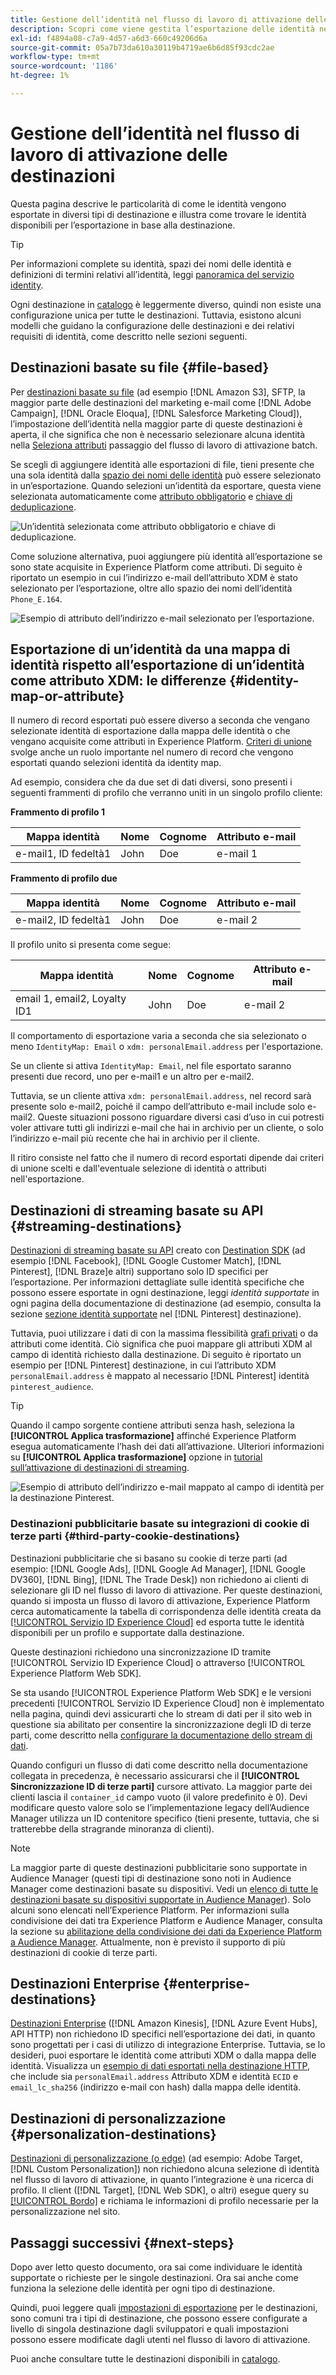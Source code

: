 ```yaml
---
title: Gestione dell’identità nel flusso di lavoro di attivazione delle destinazioni
description: Scopri come viene gestita l’esportazione delle identità nel flusso di lavoro di attivazione, a seconda del tipo di destinazione
exl-id: f4894a08-c7a9-4d57-a6d3-660c49206d6a
source-git-commit: 05a7b73da610a30119b4719ae6b6d85f93cdc2ae
workflow-type: tm+mt
source-wordcount: '1186'
ht-degree: 1%

---
```


# Gestione dell’identità nel flusso di lavoro di attivazione delle destinazioni

Questa pagina descrive le particolarità di come le identità vengono esportate in diversi tipi di destinazione e illustra come trovare le identità disponibili per l’esportazione in base alla destinazione.

>[!TIP]
>
> Per informazioni complete su identità, spazi dei nomi delle identità e definizioni di termini relativi all’identità, leggi [panoramica del servizio identity](/help/identity-service/home.md).

Ogni destinazione in [catalogo](/help/destinations/catalog/overview.md) è leggermente diverso, quindi non esiste una configurazione unica per tutte le destinazioni. Tuttavia, esistono alcuni modelli che guidano la configurazione delle destinazioni e dei relativi requisiti di identità, come descritto nelle sezioni seguenti.

## Destinazioni basate su file {#file-based}

Per [destinazioni basate su file](/help/destinations/destination-types.md#file-based) (ad esempio [!DNL Amazon S3], SFTP, la maggior parte delle destinazioni del marketing e-mail come [!DNL Adobe Campaign], [!DNL Oracle Eloqua], [!DNL Salesforce Marketing Cloud]), l’impostazione dell’identità nella maggior parte di queste destinazioni è aperta, il che significa che non è necessario selezionare alcuna identità nella [Seleziona attributi](/help/destinations/ui/activate-batch-profile-destinations.md#select-attributes) passaggio del flusso di lavoro di attivazione batch.

Se scegli di aggiungere identità alle esportazioni di file, tieni presente che una sola identità dalla [spazio dei nomi delle identità](/help/identity-service/ui/identity-graph-viewer.md#access-identity-graph-viewer) può essere selezionato in un’esportazione. Quando selezioni un’identità da esportare, questa viene selezionata automaticamente come [attributo obbligatorio](/help/destinations/ui/activate-batch-profile-destinations.md#mandatory-attributes) e [chiave di deduplicazione](/help/destinations/ui/activate-batch-profile-destinations.md#deduplication-keys).

![Un’identità selezionata come attributo obbligatorio e chiave di deduplicazione.](/help/destinations/assets/how-destinations-work/selected-identity.png)

Come soluzione alternativa, puoi aggiungere più identità all’esportazione se sono state acquisite in Experience Platform come attributi. Di seguito è riportato un esempio in cui l’indirizzo e-mail dell’attributo XDM è stato selezionato per l’esportazione, oltre allo spazio dei nomi dell’identità `Phone_E.164`.

![Esempio di attributo dell’indirizzo e-mail selezionato per l’esportazione.](/help/destinations/assets/how-destinations-work/email-selected.png)

## Esportazione di un’identità da una mappa di identità rispetto all’esportazione di un’identità come attributo XDM: le differenze {#identity-map-or-attribute}

Il numero di record esportati può essere diverso a seconda che vengano selezionate identità di esportazione dalla mappa delle identità o che vengano acquisite come attributi in Experience Platform. [Criteri di unione](/help/profile/merge-policies/overview.md) svolge anche un ruolo importante nel numero di record che vengono esportati quando selezioni identità da identity map.

Ad esempio, considera che da due set di dati diversi, sono presenti i seguenti frammenti di profilo che verranno uniti in un singolo profilo cliente:

**Frammento di profilo 1**

| Mappa identità | Nome | Cognome | Attributo e-mail |
|---------|----------|---------|--------|
| e-mail1, ID fedeltà1 | John | Doe | e-mail 1 |


**Frammento di profilo due**

| Mappa identità | Nome | Cognome | Attributo e-mail |
|---------|----------|---------|--------|
| e-mail2, ID fedeltà1 | John | Doe | e-mail 2 |

Il profilo unito si presenta come segue:

| Mappa identità | Nome | Cognome | Attributo e-mail |
|---------|----------|---------|--------|
| email 1, email2, Loyalty ID1 | John | Doe | e-mail 2 |

Il comportamento di esportazione varia a seconda che sia selezionato o meno `IdentityMap: Email` o `xdm: personalEmail.address` per l&#39;esportazione.

Se un cliente si attiva `IdentityMap: Email`, nel file esportato saranno presenti due record, uno per e-mail1 e un altro per e-mail2.

Tuttavia, se un cliente attiva `xdm: personalEmail.address`, nel record sarà presente solo e-mail2, poiché il campo dell’attributo e-mail include solo e-mail2. Queste situazioni possono riguardare diversi casi d’uso in cui potresti voler attivare tutti gli indirizzi e-mail che hai in archivio per un cliente, o solo l’indirizzo e-mail più recente che hai in archivio per il cliente.

Il ritiro consiste nel fatto che il numero di record esportati dipende dai criteri di unione scelti e dall&#39;eventuale selezione di identità o attributi nell&#39;esportazione.

## Destinazioni di streaming basate su API {#streaming-destinations}

[Destinazioni di streaming basate su API](/help/destinations/destination-types.md#streaming-destination) creato con [Destination SDK](/help/destinations/destination-sdk/overview.md) (ad esempio [!DNL Facebook], [!DNL Google Customer Match], [!DNL Pinterest], [!DNL Braze]e altri) supportano solo ID specifici per l’esportazione. Per informazioni dettagliate sulle identità specifiche che possono essere esportate in ogni destinazione, leggi *identità supportate* in ogni pagina della documentazione di destinazione (ad esempio, consulta la sezione [sezione identità supportate](/help/destinations/catalog/advertising/pinterest.md) nel [!DNL Pinterest] destinazione).

Tuttavia, puoi utilizzare i dati di con la massima flessibilità [grafi privati](/help/profile/merge-policies/overview.md#id-stitching) o da attributi come identità. Ciò significa che puoi mappare gli attributi XDM al campo di identità richiesto dalla destinazione. Di seguito è riportato un esempio per [!DNL Pinterest] destinazione, in cui l’attributo XDM `personalEmail.address` è mappato al necessario [!DNL Pinterest] identità `pinterest_audience`.

>[!TIP]
>
>Quando il campo sorgente contiene attributi senza hash, seleziona la **[!UICONTROL Applica trasformazione]** affinché Experience Platform esegua automaticamente l’hash dei dati all’attivazione. Ulteriori informazioni su **[!UICONTROL Applica trasformazione]** opzione in [tutorial sull’attivazione di destinazioni di streaming](/help/destinations/ui/activate-segment-streaming-destinations.md#apply-transformation).

![Esempio di attributo dell’indirizzo e-mail mappato al campo di identità per la destinazione Pinterest.](/help/destinations/assets/how-destinations-work/email-mapped-to-identity.png)

### Destinazioni pubblicitarie basate su integrazioni di cookie di terze parti {#third-party-cookie-destinations}

Destinazioni pubblicitarie che si basano su cookie di terze parti (ad esempio: [!DNL Google Ads], [!DNL Google Ad Manager], [!DNL Google DV360], [!DNL Bing], [!DNL The Trade Desk]) non richiedono ai clienti di selezionare gli ID nel flusso di lavoro di attivazione. Per queste destinazioni, quando si imposta un flusso di lavoro di attivazione, Experience Platform cerca automaticamente la tabella di corrispondenza delle identità creata da [[!UICONTROL Servizio ID Experience Cloud]](https://experienceleague.adobe.com/docs/id-service/using/intro/overview.html?lang=it) ed esporta tutte le identità disponibili per un profilo e supportate dalla destinazione.

Queste destinazioni richiedono una sincronizzazione ID tramite [!UICONTROL Servizio ID Experience Cloud] o attraverso [!UICONTROL Experience Platform Web SDK].

Se sta usando [!UICONTROL Experience Platform Web SDK] e le versioni precedenti [!UICONTROL Servizio ID Experience Cloud] non è implementato nella pagina, quindi devi assicurarti che lo stream di dati per il sito web in questione sia abilitato per consentire la sincronizzazione degli ID di terze parti, come descritto nella [configurare la documentazione dello stream di dati](/help/edge/datastreams/configure.md#create).

Quando configuri un flusso di dati come descritto nella documentazione collegata in precedenza, è necessario assicurarsi che il **[!UICONTROL Sincronizzazione ID di terze parti]** cursore attivato. La maggior parte dei clienti lascia il `container_id` campo vuoto (il valore predefinito è 0). Devi modificare questo valore solo se l’implementazione legacy dell’Audience Manager utilizza un ID contenitore specifico (tieni presente, tuttavia, che si tratterebbe della stragrande minoranza di clienti).

>[!NOTE]
>
>La maggior parte di queste destinazioni pubblicitarie sono supportate in Audience Manager (questi tipi di destinazione sono noti in Audience Manager come destinazioni basate su dispositivi. Vedi un [elenco di tutte le destinazioni basate su dispositivi supportate in Audience Manager](https://experienceleague.adobe.com/docs/audience-manager/user-guide/features/destinations/device-based/device-based-destinations-list.html?lang=en)). Solo alcuni sono elencati nell’Experience Platform. Per informazioni sulla condivisione dei dati tra Experience Platform e Audience Manager, consulta la sezione su [abilitazione della condivisione dei dati da Experience Platform a Audience Manager](https://experienceleague.adobe.com/docs/audience-manager/user-guide/implementation-integration-guides/integration-experience-platform/aam-aep-audience-sharing.html?lang=en#enable-aep-to-aam-data). Attualmente, non è previsto il supporto di più destinazioni di cookie di terze parti.

## Destinazioni Enterprise {#enterprise-destinations}

[Destinazioni Enterprise](/help/destinations/destination-types.md#streaming-profile-export) ([!DNL Amazon Kinesis], [!DNL Azure Event Hubs], API HTTP) non richiedono ID specifici nell’esportazione dei dati, in quanto sono progettati per i casi di utilizzo di integrazione Enterprise. Tuttavia, se lo desideri, puoi esportare le identità come attributi XDM o dalla mappa delle identità. Visualizza un [esempio di dati esportati nella destinazione HTTP](/help/destinations/catalog/streaming/http-destination.md#exported-data), che include sia `personalEmail.address` Attributo XDM e identità `ECID` e `email_lc_sha256` (indirizzo e-mail con hash) dalla mappa delle identità.

## Destinazioni di personalizzazione {#personalization-destinations}

[Destinazioni di personalizzazione (o edge)](/help/destinations/destination-types.md#edge-personalization-destinations) (ad esempio: Adobe Target, [!DNL Custom Personalization]) non richiedono alcuna selezione di identità nel flusso di lavoro di attivazione, in quanto l’integrazione è una ricerca di profilo. Il client ([!DNL Target], [!DNL Web SDK], o altri) esegue query su [[!UICONTROL Bordo]](/help/collection/home.md#edge) e richiama le informazioni di profilo necessarie per la personalizzazione nel sito.

<!--
![Table with all supported identities](/help/destinations/assets/how-destinations-work/identities-table.png)

-->

## Passaggi successivi {#next-steps}

Dopo aver letto questo documento, ora sai come individuare le identità supportate o richieste per le singole destinazioni. Ora sai anche come funziona la selezione delle identità per ogni tipo di destinazione.

Quindi, puoi leggere quali [impostazioni di esportazione](/help/destinations/how-destinations-work/destinations-configurations.md) per le destinazioni, sono comuni tra i tipi di destinazione, che possono essere configurate a livello di singola destinazione dagli sviluppatori e quali impostazioni possono essere modificate dagli utenti nel flusso di lavoro di attivazione.

Puoi anche consultare tutte le destinazioni disponibili in [catalogo](/help/destinations/catalog/overview.md).
